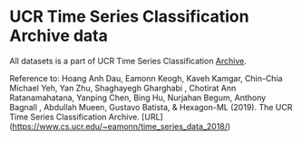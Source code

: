 # UCR Time Series Classification Archive data

All datasets is a part of UCR Time Series Classification [Archive](https://www.cs.ucr.edu/~eamonn/time_series_data_2018/).

Reference to:
Hoang Anh Dau, Eamonn Keogh, Kaveh Kamgar, Chin-Chia Michael Yeh, Yan Zhu, Shaghayegh Gharghabi , Chotirat Ann Ratanamahatana, Yanping Chen, Bing Hu, Nurjahan Begum, Anthony Bagnall , Abdullah Mueen, Gustavo Batista, & Hexagon-ML (2019). The UCR Time Series Classification Archive. [URL] (https://www.cs.ucr.edu/~eamonn/time_series_data_2018/)
